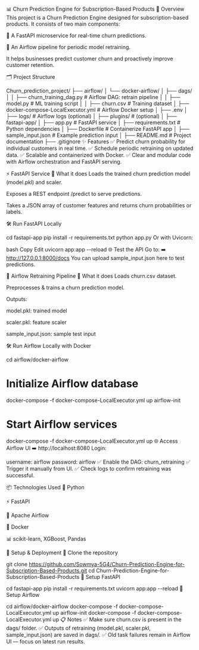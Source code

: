 📊 Churn Prediction Engine for Subscription-Based Products
🚀 Overview
This project is a Churn Prediction Engine designed for subscription-based products.
It consists of two main components:

🔷 A FastAPI microservice for real-time churn predictions.

🔷 An Airflow pipeline for periodic model retraining.

It helps businesses predict customer churn and proactively improve customer retention.

🗂️ Project Structure

Churn_prediction_project/
├── airflow/
│   └── docker-airflow/
│       ├── dags/
│       │   ├── churn_training_dag.py      # Airflow DAG: retrain pipeline
│       │   ├── model.py                   # ML training script
│       │   ├── churn.csv                  # Training dataset
│       ├── docker-compose-LocalExecutor.yml   # Airflow Docker setup
│       ├── .env
│       ├── logs/                          # Airflow logs (optional)
│       ├── plugins/                       # (optional)
│
├── fastapi-app/
│   ├── app.py                     # FastAPI service
│   ├── requirements.txt           # Python dependencies
│   ├── Dockerfile                 # Containerize FastAPI app
│   ├── sample_input.json          # Example prediction input
│
├── README.md                      # Project documentation
├── .gitignore
✨ Features
✅ Predict churn probability for individual customers in real time.
✅ Schedule periodic retraining on updated data.
✅ Scalable and containerized with Docker.
✅ Clear and modular code with Airflow orchestration and FastAPI serving.

⚡ FastAPI Service
📄 What it does
Loads the trained churn prediction model (model.pkl) and scaler.

Exposes a REST endpoint /predict to serve predictions.

Takes a JSON array of customer features and returns churn probabilities or labels.

🛠️ Run FastAPI Locally

cd fastapi-app
pip install -r requirements.txt
python app.py
Or with Uvicorn:

bash
Copy
Edit
uvicorn app:app --reload
🌐 Test the API
Go to:
➡️ http://127.0.0.1:8000/docs
You can upload sample_input.json here to test predictions.

🛞 Airflow Retraining Pipeline
📄 What it does
Loads churn.csv dataset.

Preprocesses & trains a churn prediction model.

Outputs:

model.pkl: trained model

scaler.pkl: feature scaler

sample_input.json: sample test input

🛠️ Run Airflow Locally with Docker

cd airflow/docker-airflow

# Initialize Airflow database
docker-compose -f docker-compose-LocalExecutor.yml up airflow-init

# Start Airflow services
docker-compose -f docker-compose-LocalExecutor.yml up
🌐 Access Airflow UI
➡️ http://localhost:8080
Login:

username: airflow
password: airflow
✅ Enable the DAG: churn_retraining
✅ Trigger it manually from UI.
✅ Check logs to confirm retraining was successful.

📦 Technologies Used
🐍 Python

⚡ FastAPI

🛞 Apache Airflow

🐳 Docker

📊 scikit-learn, XGBoost, Pandas

🚀 Setup & Deployment
🔷 Clone the repository

git clone https://github.com/Sowmya-5G4/Churn-Prediction-Engine-for-Subscription-Based-Products.git
cd Churn-Prediction-Engine-for-Subscription-Based-Products
🔷 Setup FastAPI

cd fastapi-app
pip install -r requirements.txt
uvicorn app:app --reload
🔷 Setup Airflow

cd airflow/docker-airflow
docker-compose -f docker-compose-LocalExecutor.yml up airflow-init
docker-compose -f docker-compose-LocalExecutor.yml up
📋 Notes
✅ Make sure churn.csv is present in the dags/ folder.
✅ Outputs of retraining (model.pkl, scaler.pkl, sample_input.json) are saved in dags/.
✅ Old task failures remain in Airflow UI — focus on latest run results.



